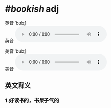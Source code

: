 # ***\#bookish*** adj
英音 ˈbʊkɪʃ  
英音
<audio src="./media/bookish1_AAC.aac" controls="controls"></audio>

美音 ˈbʊkɪʃ  
美音
<audio src="./media/bookish2_AAC.aac" controls="controls"></audio>



  

英文释义
---
### 1.**好读书的，书呆子气的**  


